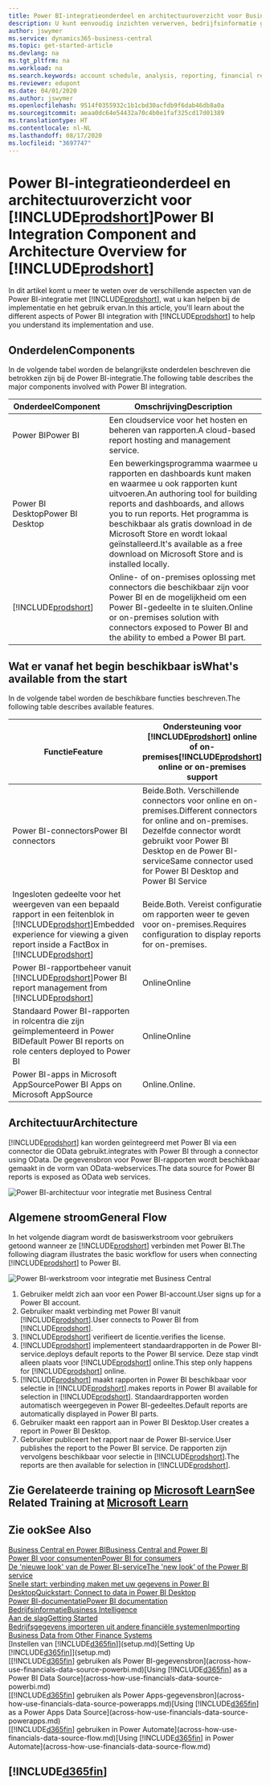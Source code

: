 ```yaml
---
title: Power BI-integratieonderdeel en architectuuroverzicht voor Business Central | Microsoft Docs
description: U kunt eenvoudig inzichten verwerven, bedrijfsinformatie genereren en KPI's vaststellen op basis van uw Business Central-gegevens met de Business Central-apps voor Power BI.
author: jswymer
ms.service: dynamics365-business-central
ms.topic: get-started-article
ms.devlang: na
ms.tgt_pltfrm: na
ms.workload: na
ms.search.keywords: account schedule, analysis, reporting, financial report, business intelligence, KPI
ms.reviewer: edupont
ms.date: 04/01/2020
ms.author: jswymer
ms.openlocfilehash: 9514f0355932c1b1cbd30acfdb9f6dab46db8a0a
ms.sourcegitcommit: aeaa0dc64e54432a70c4b0e1faf325cd17d01389
ms.translationtype: HT
ms.contentlocale: nl-NL
ms.lasthandoff: 08/17/2020
ms.locfileid: "3697747"
---
```

# <a name="power-bi-integration-component-and-architecture-overview-for-prodshort"></a><span data-ttu-id="83949-103">Power BI-integratieonderdeel en architectuuroverzicht voor [!INCLUDE[prodshort](includes/prodshort.md)]</span><span class="sxs-lookup"><span data-stu-id="83949-103">Power BI Integration Component and Architecture Overview for [!INCLUDE[prodshort](includes/prodshort.md)]</span></span>

<span data-ttu-id="83949-104">In dit artikel komt u meer te weten over de verschillende aspecten van de Power BI-integratie met [!INCLUDE[prodshort](includes/prodshort.md)], wat u kan helpen bij de implementatie en het gebruik ervan.</span><span class="sxs-lookup"><span data-stu-id="83949-104">In this article, you'll learn about the different aspects of Power BI integration with [!INCLUDE[prodshort](includes/prodshort.md)] to help you understand its implementation and use.</span></span>

## <a name="components"></a><span data-ttu-id="83949-105">Onderdelen</span><span class="sxs-lookup"><span data-stu-id="83949-105">Components</span></span>

<span data-ttu-id="83949-106">In de volgende tabel worden de belangrijkste onderdelen beschreven die betrokken zijn bij de Power BI-integratie.</span><span class="sxs-lookup"><span data-stu-id="83949-106">The following table describes the major components involved with Power BI integration.</span></span>

|<span data-ttu-id="83949-107">Onderdeel</span><span class="sxs-lookup"><span data-stu-id="83949-107">Component</span></span>|<span data-ttu-id="83949-108">Omschrijving</span><span class="sxs-lookup"><span data-stu-id="83949-108">Description</span></span>|
|---------|-----------|
|<span data-ttu-id="83949-109">Power BI</span><span class="sxs-lookup"><span data-stu-id="83949-109">Power BI</span></span>|<span data-ttu-id="83949-110">Een cloudservice voor het hosten en beheren van rapporten.</span><span class="sxs-lookup"><span data-stu-id="83949-110">A cloud-based report hosting and management service.</span></span>|
|<span data-ttu-id="83949-111">Power BI Desktop</span><span class="sxs-lookup"><span data-stu-id="83949-111">Power BI Desktop</span></span>|<span data-ttu-id="83949-112">Een bewerkingsprogramma waarmee u rapporten en dashboards kunt maken en waarmee u ook rapporten kunt uitvoeren.</span><span class="sxs-lookup"><span data-stu-id="83949-112">An authoring tool for building reports and dashboards, and allows you to run reports.</span></span> <span data-ttu-id="83949-113">Het programma is beschikbaar als gratis download in de Microsoft Store en wordt lokaal geïnstalleerd.</span><span class="sxs-lookup"><span data-stu-id="83949-113">It's available as a free download on Microsoft Store and is installed locally.</span></span>|
|[!INCLUDE[prodshort](includes/prodshort.md)]|<span data-ttu-id="83949-114">Online- of on-premises oplossing met connectors die beschikbaar zijn voor Power BI en de mogelijkheid om een Power BI-gedeelte in te sluiten.</span><span class="sxs-lookup"><span data-stu-id="83949-114">Online or on-premises solution with connectors exposed to Power BI and the ability to embed a Power BI part.</span></span>|

## <a name="whats-available-from-the-start"></a><span data-ttu-id="83949-115">Wat er vanaf het begin beschikbaar is</span><span class="sxs-lookup"><span data-stu-id="83949-115">What's available from the start</span></span>

<span data-ttu-id="83949-116">In de volgende tabel worden de beschikbare functies beschreven.</span><span class="sxs-lookup"><span data-stu-id="83949-116">The following table describes available features.</span></span>

|<span data-ttu-id="83949-117">Functie</span><span class="sxs-lookup"><span data-stu-id="83949-117">Feature</span></span>|<span data-ttu-id="83949-118">Ondersteuning voor [!INCLUDE[prodshort](includes/prodshort.md)] online of on-premises</span><span class="sxs-lookup"><span data-stu-id="83949-118">[!INCLUDE[prodshort](includes/prodshort.md)] online or on-premises support</span></span>|
|-------|---------------------|
|<span data-ttu-id="83949-119">Power BI-connectors</span><span class="sxs-lookup"><span data-stu-id="83949-119">Power BI connectors</span></span>|<span data-ttu-id="83949-120">Beide.</span><span class="sxs-lookup"><span data-stu-id="83949-120">Both.</span></span> <span data-ttu-id="83949-121">Verschillende connectors voor online en on-premises.</span><span class="sxs-lookup"><span data-stu-id="83949-121">Different connectors for online and on-premises.</span></span> <span data-ttu-id="83949-122">Dezelfde connector wordt gebruikt voor Power BI Desktop en de Power BI-service</span><span class="sxs-lookup"><span data-stu-id="83949-122">Same connector used for Power BI Desktop and Power BI Service</span></span> |
|<span data-ttu-id="83949-123">Ingesloten gedeelte voor het weergeven van een bepaald rapport in een feitenblok in [!INCLUDE[prodshort](includes/prodshort.md)]</span><span class="sxs-lookup"><span data-stu-id="83949-123">Embedded experience for viewing a given report inside a FactBox in [!INCLUDE[prodshort](includes/prodshort.md)]</span></span>|<span data-ttu-id="83949-124">Beide.</span><span class="sxs-lookup"><span data-stu-id="83949-124">Both.</span></span> <span data-ttu-id="83949-125">Vereist configuratie om rapporten weer te geven voor on-premises.</span><span class="sxs-lookup"><span data-stu-id="83949-125">Requires configuration to display reports for on-premises.</span></span>|
|<span data-ttu-id="83949-126">Power BI-rapportbeheer vanuit [!INCLUDE[prodshort](includes/prodshort.md)]</span><span class="sxs-lookup"><span data-stu-id="83949-126">Power BI report management from [!INCLUDE[prodshort](includes/prodshort.md)]</span></span>|<span data-ttu-id="83949-127">Online</span><span class="sxs-lookup"><span data-stu-id="83949-127">Online</span></span>|
|<span data-ttu-id="83949-128">Standaard Power BI-rapporten in rolcentra die zijn geïmplementeerd in Power BI</span><span class="sxs-lookup"><span data-stu-id="83949-128">Default Power BI reports on role centers deployed to Power BI</span></span>|<span data-ttu-id="83949-129">Online</span><span class="sxs-lookup"><span data-stu-id="83949-129">Online</span></span>|
|<span data-ttu-id="83949-130">Power BI-apps in Microsoft AppSource</span><span class="sxs-lookup"><span data-stu-id="83949-130">Power BI Apps on Microsoft AppSource</span></span>|<span data-ttu-id="83949-131">Online.</span><span class="sxs-lookup"><span data-stu-id="83949-131">Online.</span></span>|

## <a name="architecture"></a><span data-ttu-id="83949-132">Architectuur</span><span class="sxs-lookup"><span data-stu-id="83949-132">Architecture</span></span>

[!INCLUDE[prodshort](includes/prodshort.md)] <span data-ttu-id="83949-133">kan worden geïntegreerd met Power BI via een connector die OData gebruikt.</span><span class="sxs-lookup"><span data-stu-id="83949-133">integrates with Power BI through a connector using OData.</span></span> <span data-ttu-id="83949-134">De gegevensbron voor Power BI-rapporten wordt beschikbaar gemaakt in de vorm van OData-webservices.</span><span class="sxs-lookup"><span data-stu-id="83949-134">The data source for Power BI reports is exposed as OData web services.</span></span>

![Power BI-architectuur voor integratie met Business Central](./media/power-bi-architecture.png)

## <a name="general-flow"></a><span data-ttu-id="83949-136">Algemene stroom</span><span class="sxs-lookup"><span data-stu-id="83949-136">General Flow</span></span>

<span data-ttu-id="83949-137">In het volgende diagram wordt de basiswerkstroom voor gebruikers getoond wanneer ze [!INCLUDE[prodshort](includes/prodshort.md)] verbinden met Power BI.</span><span class="sxs-lookup"><span data-stu-id="83949-137">The following diagram illustrates the basic workflow for users when connecting [!INCLUDE[prodshort](includes/prodshort.md)] to Power BI.</span></span>

![Power BI-werkstroom voor integratie met Business Central](./media/power-bi-flow.png)

1. <span data-ttu-id="83949-139">Gebruiker meldt zich aan voor een Power BI-account.</span><span class="sxs-lookup"><span data-stu-id="83949-139">User signs up for a Power BI account.</span></span>
2. <span data-ttu-id="83949-140">Gebruiker maakt verbinding met Power BI vanuit [!INCLUDE[prodshort](includes/prodshort.md)].</span><span class="sxs-lookup"><span data-stu-id="83949-140">User connects to Power BI from [!INCLUDE[prodshort](includes/prodshort.md)].</span></span>
3. [!INCLUDE[prodshort](includes/prodshort.md)] <span data-ttu-id="83949-141">verifieert de licentie.</span><span class="sxs-lookup"><span data-stu-id="83949-141">verifies the license.</span></span>
4. [!INCLUDE[prodshort](includes/prodshort.md)] <span data-ttu-id="83949-142">implementeert standaardrapporten in de Power BI-service.</span><span class="sxs-lookup"><span data-stu-id="83949-142">deploys default reports to the Power BI service.</span></span> <span data-ttu-id="83949-143">Deze stap vindt alleen plaats voor [!INCLUDE[prodshort](includes/prodshort.md)] online.</span><span class="sxs-lookup"><span data-stu-id="83949-143">This step only happens for [!INCLUDE[prodshort](includes/prodshort.md)] online.</span></span>
5. [!INCLUDE[prodshort](includes/prodshort.md)] <span data-ttu-id="83949-144">maakt rapporten in Power BI beschikbaar voor selectie in [!INCLUDE[prodshort](includes/prodshort.md)].</span><span class="sxs-lookup"><span data-stu-id="83949-144">makes reports in Power BI available for selection in [!INCLUDE[prodshort](includes/prodshort.md)].</span></span> <span data-ttu-id="83949-145">Standaardrapporten worden automatisch weergegeven in Power BI-gedeeltes.</span><span class="sxs-lookup"><span data-stu-id="83949-145">Default reports are automatically displayed in Power BI parts.</span></span>
6. <span data-ttu-id="83949-146">Gebruiker maakt een rapport aan in Power BI Desktop.</span><span class="sxs-lookup"><span data-stu-id="83949-146">User creates a report in Power BI Desktop.</span></span>
7. <span data-ttu-id="83949-147">Gebruiker publiceert het rapport naar de Power BI-service.</span><span class="sxs-lookup"><span data-stu-id="83949-147">User publishes the report to the Power BI service.</span></span> <span data-ttu-id="83949-148">De rapporten zijn vervolgens beschikbaar voor selectie in [!INCLUDE[prodshort](includes/prodshort.md)].</span><span class="sxs-lookup"><span data-stu-id="83949-148">The reports are then available for selection in [!INCLUDE[prodshort](includes/prodshort.md)].</span></span>

## <a name="see-related-training-at-microsoft-learn"></a><span data-ttu-id="83949-149">Zie Gerelateerde training op [Microsoft Learn](/learn/modules/configure-powerbi-excel-dynamics-365-business-central/index)</span><span class="sxs-lookup"><span data-stu-id="83949-149">See Related Training at [Microsoft Learn](/learn/modules/configure-powerbi-excel-dynamics-365-business-central/index)</span></span>

## <a name="see-also"></a><span data-ttu-id="83949-150">Zie ook</span><span class="sxs-lookup"><span data-stu-id="83949-150">See Also</span></span>

[<span data-ttu-id="83949-151">Business Central en Power BI</span><span class="sxs-lookup"><span data-stu-id="83949-151">Business Central and Power BI</span></span>](admin-powerbi.md)  
[<span data-ttu-id="83949-152">Power BI voor consumenten</span><span class="sxs-lookup"><span data-stu-id="83949-152">Power BI for consumers</span></span>](/power-bi/consumer/end-user-consumer)  
[<span data-ttu-id="83949-153">De 'nieuwe look' van de Power BI-service</span><span class="sxs-lookup"><span data-stu-id="83949-153">The 'new look' of the Power BI service</span></span>](/power-bi/service-new-look)  
[<span data-ttu-id="83949-154">Snelle start: verbinding maken met uw gegevens in Power BI Desktop</span><span class="sxs-lookup"><span data-stu-id="83949-154">Quickstart: Connect to data in Power BI Desktop</span></span>](/power-bi/desktop-quickstart-connect-to-data)  
[<span data-ttu-id="83949-155">Power BI-documentatie</span><span class="sxs-lookup"><span data-stu-id="83949-155">Power BI documentation</span></span>](/power-bi/)  
[<span data-ttu-id="83949-156">Bedrijfsinformatie</span><span class="sxs-lookup"><span data-stu-id="83949-156">Business Intelligence</span></span>](bi.md)  
[<span data-ttu-id="83949-157">Aan de slag</span><span class="sxs-lookup"><span data-stu-id="83949-157">Getting Started</span></span>](product-get-started.md)  
[<span data-ttu-id="83949-158">Bedrijfsgegevens importeren uit andere financiële systemen</span><span class="sxs-lookup"><span data-stu-id="83949-158">Importing Business Data from Other Finance Systems</span></span>](across-import-data-configuration-packages.md)  
<span data-ttu-id="83949-159">[Instellen van [!INCLUDE[d365fin](includes/d365fin_md.md)]](setup.md)</span><span class="sxs-lookup"><span data-stu-id="83949-159">[Setting Up [!INCLUDE[d365fin](includes/d365fin_md.md)]](setup.md)</span></span>  
<span data-ttu-id="83949-160">[[!INCLUDE[d365fin](includes/d365fin_md.md)] gebruiken als Power BI-gegevensbron](across-how-use-financials-data-source-powerbi.md)</span><span class="sxs-lookup"><span data-stu-id="83949-160">[Using [!INCLUDE[d365fin](includes/d365fin_md.md)] as a Power BI Data Source](across-how-use-financials-data-source-powerbi.md)</span></span>  
<span data-ttu-id="83949-161">[[!INCLUDE[d365fin](includes/d365fin_md.md)] gebruiken als Power Apps-gegevensbron](across-how-use-financials-data-source-powerapps.md)</span><span class="sxs-lookup"><span data-stu-id="83949-161">[Using [!INCLUDE[d365fin](includes/d365fin_md.md)] as a Power Apps Data Source](across-how-use-financials-data-source-powerapps.md)</span></span>  
<span data-ttu-id="83949-162">[[!INCLUDE[d365fin](includes/d365fin_md.md)] gebruiken in Power Automate](across-how-use-financials-data-source-flow.md)</span><span class="sxs-lookup"><span data-stu-id="83949-162">[Using [!INCLUDE[d365fin](includes/d365fin_md.md)] in Power Automate](across-how-use-financials-data-source-flow.md)</span></span>  

## [!INCLUDE[d365fin](includes/free_trial_md.md)]  
